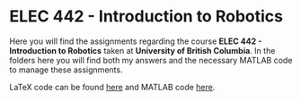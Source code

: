 # ELEC 442 - Introduction to Robotics

Here you will find the assignments regarding the course **ELEC 442 - Introduction to Robotics** taken at **University of British Columbia**. In the folders here you will find both my answers and the necessary MATLAB code to manage these assignments.

LaTeX code can be found [here](https://github.com/smyrberg/ELEC442-Assignments/LaTeX) and MATLAB code [here](github.com/smyrberg/ELEC442-Assignments/MATLAB).
